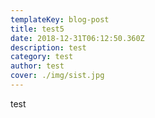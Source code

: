 ```yaml
---
templateKey: blog-post
title: test5
date: 2018-12-31T06:12:50.360Z
description: test
category: test
author: test
cover: ./img/sist.jpg
---
```

test
